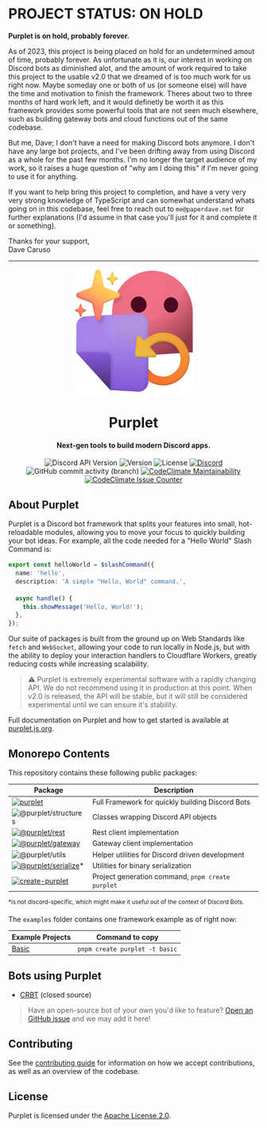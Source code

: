 # PROJECT STATUS: ON HOLD

**Purplet is on hold, probably forever.**

As of 2023, this project is being placed on hold for an undetermined amout of time, probably forever. As unfortunate as it is, our interest in working on Discord bots as diminished alot, and the amount of work required to take this project to the usable v2.0 that we dreamed of is too much work for us right now. Maybe someday one or both of us (or someone else) will have the time and motivation to finish the framework. Theres about two to three months of hard work left, and it would definetly be worth it as this framework provides some powerful tools that are not seen much elsewhere, such as building gateway bots and cloud functions out of the same codebase.

But me, Dave; I don't have a need for making Discord bots anymore. I don't have any large bot projects, and I've been drifting away from using Discord as a whole for the past few months. I'm no longer the target audience of my work, so it raises a huge question of "why am I doing this" if I'm never going to use it for anything.

If you want to help bring this project to completion, and have a very very very strong knowledge of TypeScript and can somewhat understand whats going on in this codebase, feel free to reach out to `me@paperdave.net` for further explanations (I'd assume in that case you'll just for it and complete it or something).

Thanks for your support,<br>
Dave Caruso

---

<div align="center">
  <img alt="Purplet" src="sites/purplet.js.org/static/img/purplet-artwork.png" >
  <h1>Purplet</h1>
  <h4>Next-gen tools to build modern Discord apps.</h4>
  <div>
    <img src="https://img.shields.io/badge/Discord_API-v10-c4aaff" alt="Discord API Version">
    <img src="https://img.shields.io/npm/v/purplet?color=c4aaff&label=version" alt="Version">
    <img src="https://img.shields.io/github/license/CRBT-Team/Purplet?color=c4aaff" alt="License">
    <a href="https://discord.gg/BFkHA8P7rh"><img src="https://img.shields.io/discord/995533040040292373?color=c4aaff&label=Discord&logo=discord&logoColor=white" alt="Discord"></a>
  </div>
  <div>
    <img alt="GitHub commit activity (branch)" src="https://img.shields.io/github/commit-activity/m/CRBT-Team/Purplet?color=c4aaff">
    <a href="https://codeclimate.com/github/CRBT-Team/Purplet"><img alt="CodeClimate Maintainability" src="https://img.shields.io/codeclimate/maintainability/CRBT-Team/Purplet"></a>
    <a href="https://codeclimate.com/github/CRBT-Team/Purplet/issues"><img alt="CodeClimate Issue Counter" src="https://img.shields.io/codeclimate/issues/CRBT-Team/Purplet?label=code%20climate%20issues"></a>
  </div>
</div>

## About Purplet

Purplet is a Discord bot framework that splits your features into small, hot-reloadable modules, allowing you to move your focus to quickly building your bot ideas. For example, all the code needed for a "Hello World" Slash Command is:

```ts
export const helloWorld = $slashCommand({
  name: 'hello',
  description: 'A simple "Hello, World" command.',

  async handle() {
    this.showMessage('Hello, World!');
  },
});
```

Our suite of packages is built from the ground up on Web Standards like `fetch` and `WebSocket`, allowing your code to run locally in Node.js, but with the ability to deploy your interaction handlers to Cloudflare Workers, greatly reducing costs while increasing scalability.

> ⚠️ Purplet is extremely experimental software with a rapidly changing API. We do not recommend using it in production at this point. When v2.0 is released, the API will be stable, but it will still be considered experimental until we can ensure it's stability.

Full documentation on Purplet and how to get started is available at [purplet.js.org](https://purplet.js.org/docs/getting-started).

## Monorepo Contents

This repository contains these following public packages:

| Package | Description |
| --- | --- |
| [![purplet](https://img.shields.io/npm/v/purplet?color=c4aaff&label=purplet)](packages/purplet) | Full Framework for quickly building Discord Bots |
| ![@purplet/structures](https://img.shields.io/badge/%40purplet%2Fstructures-soon%E2%84%A2-red) | Classes wrapping Discord API objects |
| [![@purplet/rest](https://img.shields.io/npm/v/@purplet/rest?color=c4aaff&label=@purplet/rest)](packages/rest) | Rest client implementation |
| [![@purplet/gateway](https://img.shields.io/npm/v/@purplet/gateway?color=c4aaff&label=@purplet/gateway)](packages/gateway) | Gateway client implementation |
| ![@purplet/utils](https://img.shields.io/npm/v/@purplet/utils?color=c4aaff&label=@purplet/utils) | Helper utilities for Discord driven development |
| [![@purplet/serialize](https://img.shields.io/npm/v/@purplet/serialize?color=c4aaff&label=@purplet/serialize)](packages/serialize)\* | Utilities for binary serialization |
| [![create-purplet](https://img.shields.io/npm/v/purplet?color=c4aaff&label=create-purplet)](packages/create-purplet) | Project generation command, `pnpm create purplet` |

<sup>\*is not discord-specific, which might make it useful out of the context of Discord Bots.</sup>

The `examples` folder contains one framework example as of right now:

| Example Projects        | Command to copy                |
| ----------------------- | ------------------------------ |
| [Basic](examples/basic) | `pnpm create purplet -t basic` |

## Bots using Purplet

- [CRBT](https://crbt.app/) (closed source)

> Have an open-source bot of your own you'd like to feature? [Open an GitHub issue](https://github.com/CRBT-Team/Purplet/issues) and we may add it here!

## Contributing

See the [contributing guide](CONTRIBUTING.md) for information on how we accept contributions, as well as an overview of the codebase.

## License

Purplet is licensed under the [Apache License 2.0](https://github.com/CRBT-Team/Purplet/blob/main/LICENSE).
